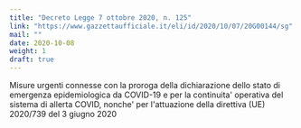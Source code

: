 ```yaml
---
title: "Decreto Legge 7 ottobre 2020, n. 125"
link: "https://www.gazzettaufficiale.it/eli/id/2020/10/07/20G00144/sg"
mail: ""
date: 2020-10-08
weight: 1
draft: true
---
```


Misure urgenti connesse con la proroga della dichiarazione dello stato di emergenza epidemiologica da COVID-19 e per la continuita' operativa del sistema di allerta COVID, nonche' per l'attuazione della direttiva (UE) 2020/739 del 3 giugno 2020

